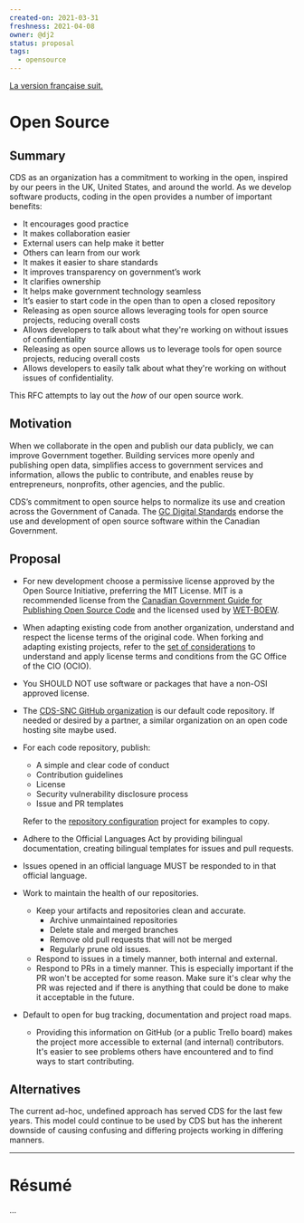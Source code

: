 ```yaml
---
created-on: 2021-03-31
freshness: 2021-04-08
owner: @dj2
status: proposal
tags:
  - opensource
---
```


[La version française suit.](#résumé)

# Open Source

## Summary

CDS as an organization has a commitment to working in the open, inspired by our
peers in the UK, United States, and around the world. As we develop software
products, coding in the open provides a number of important benefits:

- It encourages good practice
- It makes collaboration easier
- External users can help make it better
- Others can learn from our work
- It makes it easier to share standards
- It improves transparency on government’s work
- It clarifies ownership
- It helps make government technology seamless
- It’s easier to start code in the open than to open a closed repository
- Releasing as open source allows leveraging tools for open source projects,
  reducing overall costs
- Allows developers to talk about what they're working on without issues of
  confidentiality
- Releasing as open source allows us to leverage tools for open source projects,
  reducing overall costs
- Allows developers to easily talk about what they're working on without issues
  of confidentiality.

This RFC attempts to lay out the _how_ of our open source work.

## Motivation

When we collaborate in the open and publish our data publicly, we can improve
Government together. Building services more openly and publishing open data,
simplifies access to government services and information, allows the public to
contribute, and enables reuse by entrepreneurs, nonprofits, other agencies, and
the public.

CDS’s commitment to open source helps to normalize its use and creation across
the Government of Canada. The [GC Digital Standards](https://www.canada.ca/en/government/publicservice/modernizing/government-canada-digital-standards.html)
endorse the use and development of open source software within the Canadian
Government.

## Proposal

- For new development choose a permissive license approved by the Open Source
  Initiative, preferring the MIT License. MIT is a recommended license from the
  [Canadian Government Guide for Publishing Open Source Code](https://www.canada.ca/en/government/system/digital-government/digital-government-innovations/open-source-software/guide-for-publishing-open-source-code.html#toc04) and the licensed used by
  [WET-BOEW](https://github.com/wet-boew/wet-boew).

- When adapting existing code from another organization, understand and respect
  the license terms of the original code. When forking and adapting existing
  projects, refer to the [set of considerations](https://github.com/canada-ca/open-source-logiciel-libre/blob/master/en/guides/using-open-source-software.md#verify-open-source-software-licence) to
  understand and apply license terms and conditions from the GC Office of the
  CIO (OCIO).

- You SHOULD NOT use software or packages that have a non-OSI approved license.

- The [CDS-SNC GitHub organization](https://github.com/cds-snc) is our default
  code repository. If needed or desired by a partner, a similar organization on
  an open code hosting site maybe used.

- For each code repository, publish:

  - A simple and clear code of conduct
  - Contribution guidelines
  - License
  - Security vulnerability disclosure process
  - Issue and PR templates

  Refer to the [repository configuration](https://github.com/cds-snc/.github)
  project for examples to copy.

- Adhere to the Official Languages Act by providing bilingual documentation,
  creating bilingual templates for issues and pull requests.

- Issues opened in an official language MUST be responded to in that official
  language.

- Work to maintain the health of our repositories.

  - Keep your artifacts and repositories clean and accurate.
    - Archive unmaintained repositories
    - Delete stale and merged branches
    - Remove old pull requests that will not be merged
    - Regularly prune old issues.
  - Respond to issues in a timely manner, both internal and external.
  - Respond to PRs in a timely manner. This is especially important if the PR
    won't be accepted for some reason. Make sure it's clear why the PR was
    rejected and if there is anything that could be done to make it acceptable
    in the future.

- Default to open for bug tracking, documentation and project road maps.
  - Providing this information on GitHub (or a public Trello board) makes the
    project more accessible to external (and internal) contributors. It's easier
    to see problems others have encountered and to find ways to start
    contributing.

## Alternatives

The current ad-hoc, undefined approach has served CDS for the last few years.
This model could continue to be used by CDS but has the inherent downside of
causing confusing and differing projects working in differing manners.

---

# Résumé

...
